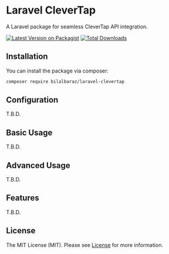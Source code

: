 # Laravel CleverTap

A Laravel package for seamless CleverTap API integration.

[![Latest Version on Packagist](https://img.shields.io/packagist/v/bilalbaraz/laravel-clevertap.svg?style=flat-square)](https://packagist.org/packages/bilalbaraz/laravel-clevertap)
[![Total Downloads](https://img.shields.io/packagist/dt/bilalbaraz/laravel-clevertap.svg?style=flat-square)](https://packagist.org/packages/bilalbaraz/laravel-clevertap)

## Installation

You can install the package via composer:

```bash
composer require bilalbaraz/laravel-clevertap
```

## Configuration

T.B.D.

## Basic Usage

T.B.D.

## Advanced Usage

T.B.D.

## Features

T.B.D.

## License

The MIT License (MIT). Please see [License](LICENSE.md) for more information.